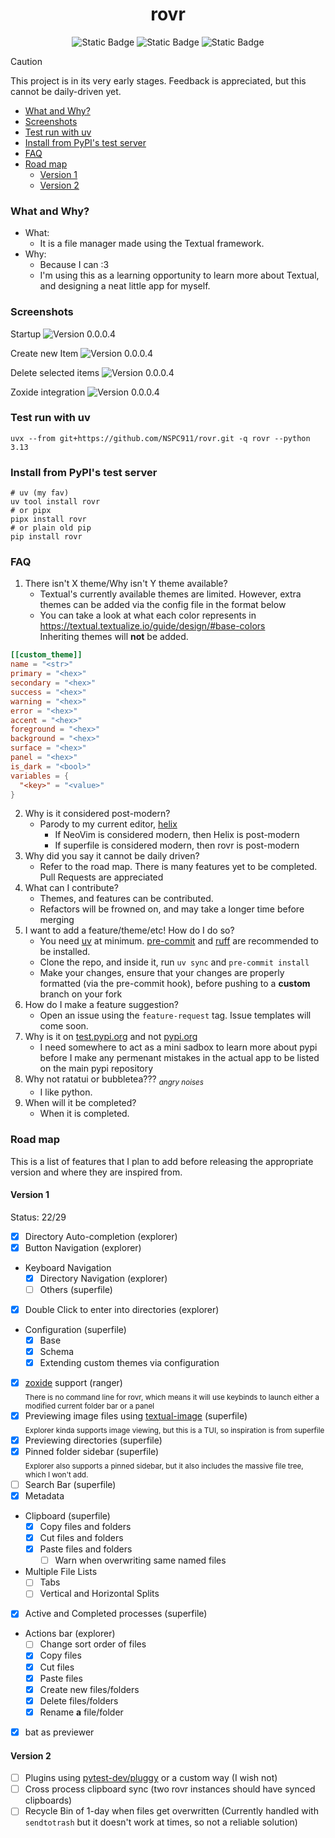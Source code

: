 <div align="center">
  <h1>rovr</h1>
  <img alt="Static Badge" src="https://img.shields.io/badge/Python-3.13-yellow?style=for-the-badge">
  <img alt="Static Badge" src="https://img.shields.io/badge/made_with-textual-0b171d?style=for-the-badge&logoColor=yellow">
  <!--python -c "import toml;print(len(toml.load('uv.lock')['package']))"-->
  <img alt="Static Badge" src="https://img.shields.io/badge/Dependencies-73-purple?style=for-the-badge">
</div>

> [!caution]
> This project is in its very early stages. Feedback is appreciated, but this cannot be daily-driven yet.

<!--toc:start-->

- [What and Why?](#what-and-why)
- [Screenshots](#screenshots)
- [Test run with uv](#test-run-with-uv)
- [Install from PyPI's test server](#install-from-pypis-test-server)
- [FAQ](#faq)
- [Road map](#road-map)
  - [Version 1](#version-1)
  - [Version 2](#version-2)
  <!--toc:end-->

### What and Why?

- What:
  - It is a file manager made using the Textual framework.
- Why:
  - Because I can :3
  - I'm using this as a learning opportunity to learn more about Textual, and designing a neat little app for myself.

### Screenshots

Startup
<img alt="Version 0.0.0.4" src="https://github.com/NSPC911/rovr/blob/master/img/0.0.0.4/rovr_main.png?raw=true">

Create new Item
<img alt="Version 0.0.0.4" src="https://github.com/NSPC911/rovr/blob/master/img/0.0.0.4/rovr_new.png?raw=true">

Delete selected items
<img alt="Version 0.0.0.4" src="https://github.com/NSPC911/rovr/blob/master/img/0.0.0.4/rovr_delete.png?raw=true">

Zoxide integration
<img alt="Version 0.0.0.4" src="https://github.com/NSPC911/rovr/blob/master/img/0.0.0.4/rovr_zoxide.png?raw=true">

### Test run with uv

```pwsh
uvx --from git+https://github.com/NSPC911/rovr.git -q rovr --python 3.13
```

### Install from PyPI's test server

```pwsh
# uv (my fav)
uv tool install rovr
# or pipx
pipx install rovr
# or plain old pip
pip install rovr
```

### FAQ

1. There isn't X theme/Why isn't Y theme available?
   - Textual's currently available themes are limited. However, extra themes can be added via the config file in the format below
   - You can take a look at what each color represents in https://textual.textualize.io/guide/design/#base-colors<br>Inheriting themes will **not** be added.

```toml
[[custom_theme]]
name = "<str>"
primary = "<hex>"
secondary = "<hex>"
success = "<hex>"
warning = "<hex>"
error = "<hex>"
accent = "<hex>"
foreground = "<hex>"
background = "<hex>"
surface = "<hex>"
panel = "<hex>"
is_dark = "<bool>"
variables = {
  "<key>" = "<value>"
}
```

2. Why is it considered post-modern?
   - Parody to my current editor, [helix](https://helix-editor.com)
     - If NeoVim is considered modern, then Helix is post-modern
     - If superfile is considered modern, then rovr is post-modern
3. Why did you say it cannot be daily driven?
   - Refer to the road map. There is many features yet to be completed. Pull Requests are appreciated
4. What can I contribute?
   - Themes, and features can be contributed.
   - Refactors will be frowned on, and may take a longer time before merging
5. I want to add a feature/theme/etc! How do I do so?
   - You need [uv](https://docs.astral.sh/uv) at minimum. [pre-commit](https://pre-commit.com/) and [ruff](https://docs.astral.sh/ruff) are recommended to be installed.
   - Clone the repo, and inside it, run `uv sync` and `pre-commit install`
   - Make your changes, ensure that your changes are properly formatted (via the pre-commit hook), before pushing to a **custom** branch on your fork
6. How do I make a feature suggestion?
   - Open an issue using the `feature-request` tag. Issue templates will come soon.
7. Why is it on [test.pypi.org](https://test.pypi.org) and not [pypi.org](https://pypi.org)
   - I need somewhere to act as a mini sadbox to learn more about pypi before I make any permenant mistakes in the actual app to be listed on the main pypi repository
8. Why not ratatui or bubbletea??? <sub><i>angry noises</i></sub>
   - I like python.
9. When will it be completed?
   - When it is completed.

### Road map

This is a list of features that I plan to add before releasing the appropriate version and where they are inspired from.

#### Version 1

Status: 22/29

- [x] Directory Auto-completion (explorer)
- [x] Button Navigation (explorer)
- Keyboard Navigation
  - [x] Directory Navigation (explorer)
  - [ ] Others (superfile)
- [x] Double Click to enter into directories (explorer)
- Configuration (superfile)
  - [x] Base
  - [x] Schema
  - [x] Extending custom themes via configuration
- [x] [zoxide](https://github.com/ajeetdsouza/zoxide) support (ranger)<br><sub>There is no command line for rovr, which means it will use keybinds to launch either a modified current folder bar or a panel</sub>
- [x] Previewing image files using [textual-image](https://github.com/lnqs/textual-image) (superfile)<br><sub>Explorer kinda supports image viewing, but this is a TUI, so inspiration is from superfile</sub>
- [x] Previewing directories (superfile)
- [x] Pinned folder sidebar (superfile)<br><sub>Explorer also supports a pinned sidebar, but it also includes the massive file tree, which I won't add.</sub>
- [ ] Search Bar (superfile)
- [x] Metadata
- Clipboard (superfile)
  - [x] Copy files and folders
  - [x] Cut files and folders
  - [x] Paste files and folders
    - [ ] Warn when overwriting same named files
- Multiple File Lists
  - [ ] Tabs
  - [ ] Vertical and Horizontal Splits
- [x] Active and Completed processes (superfile)
- Actions bar (explorer)
  - [ ] Change sort order of files
  - [x] Copy files
  - [x] Cut files
  - [x] Paste files
  - [x] Create new files/folders
  - [x] Delete files/folders
  - [x] Rename **a** file/folder
- [x] bat as previewer

#### Version 2

- [ ] Plugins using [pytest-dev/pluggy](https://github.com/pytest-dev/pluggy) or a custom way (I wish not)
- [ ] Cross process clipboard sync (two rovr instances should have synced clipboards)
- [ ] Recycle Bin of 1-day when files get overwritten (Currently handled with `sendtotrash` but it doesn't work at times, so not a reliable solution)
